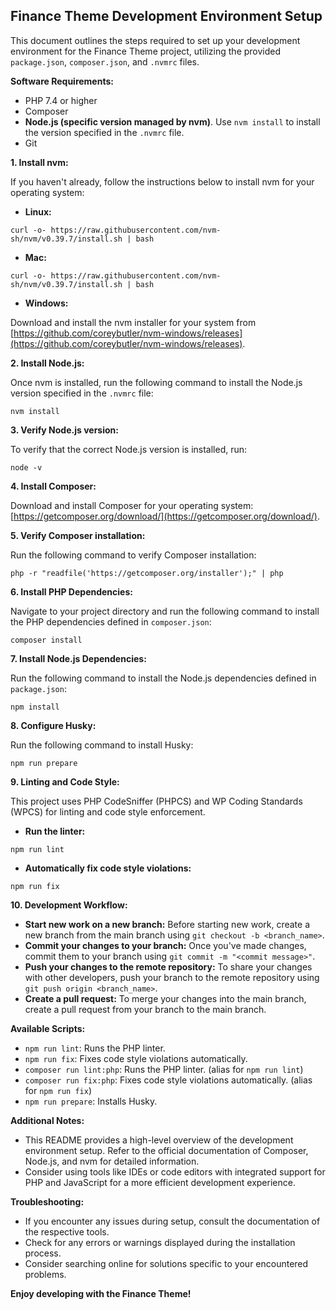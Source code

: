 ## Finance Theme Development Environment Setup

This document outlines the steps required to set up your development environment for the Finance Theme project, utilizing the provided `package.json`, `composer.json`, and `.nvmrc` files.

**Software Requirements:**

* PHP 7.4 or higher
* Composer
* **Node.js (specific version managed by nvm)**. Use `nvm install` to install the version specified in the `.nvmrc` file.
* Git

**1. Install nvm:**

If you haven't already, follow the instructions below to install nvm for your operating system:

* **Linux:**

```
curl -o- https://raw.githubusercontent.com/nvm-sh/nvm/v0.39.7/install.sh | bash
```

* **Mac:**

```
curl -o- https://raw.githubusercontent.com/nvm-sh/nvm/v0.39.7/install.sh | bash
```

* **Windows:**

Download and install the nvm installer for your system from [https://github.com/coreybutler/nvm-windows/releases](https://github.com/coreybutler/nvm-windows/releases).

**2. Install Node.js:**

Once nvm is installed, run the following command to install the Node.js version specified in the `.nvmrc` file:

```
nvm install
```

**3. Verify Node.js version:**

To verify that the correct Node.js version is installed, run:

```
node -v
```

**4. Install Composer:**

Download and install Composer for your operating system: [https://getcomposer.org/download/](https://getcomposer.org/download/).

**5. Verify Composer installation:**

Run the following command to verify Composer installation:

```
php -r "readfile('https://getcomposer.org/installer');" | php
```

**6. Install PHP Dependencies:**

Navigate to your project directory and run the following command to install the PHP dependencies defined in `composer.json`:

```
composer install
```

**7. Install Node.js Dependencies:**

Run the following command to install the Node.js dependencies defined in `package.json`:

```
npm install
```

**8. Configure Husky:**

Run the following command to install Husky:

```
npm run prepare
```

**9. Linting and Code Style:**

This project uses PHP CodeSniffer (PHPCS) and WP Coding Standards (WPCS) for linting and code style enforcement.

* **Run the linter:**

```
npm run lint
```

* **Automatically fix code style violations:**

```
npm run fix
```

**10. Development Workflow:**

* **Start new work on a new branch:** Before starting new work, create a new branch from the main branch using `git checkout -b <branch_name>`.
* **Commit your changes to your branch:** Once you've made changes, commit them to your branch using `git commit -m "<commit message>"`.
* **Push your changes to the remote repository:** To share your changes with other developers, push your branch to the remote repository using `git push origin <branch_name>`.
* **Create a pull request:** To merge your changes into the main branch, create a pull request from your branch to the main branch.

**Available Scripts:**

* `npm run lint`: Runs the PHP linter.
* `npm run fix`: Fixes code style violations automatically.
* `composer run lint:php`: Runs the PHP linter. (alias for `npm run lint`)
* `composer run fix:php`: Fixes code style violations automatically. (alias for `npm run fix`)
* `npm run prepare`: Installs Husky.

**Additional Notes:**

* This README provides a high-level overview of the development environment setup. Refer to the official documentation of Composer, Node.js, and nvm for detailed information.
* Consider using tools like IDEs or code editors with integrated support for PHP and JavaScript for a more efficient development experience.

**Troubleshooting:**

* If you encounter any issues during setup, consult the documentation of the respective tools.
* Check for any errors or warnings displayed during the installation process.
* Consider searching online for solutions specific to your encountered problems.

**Enjoy developing with the Finance Theme!**
